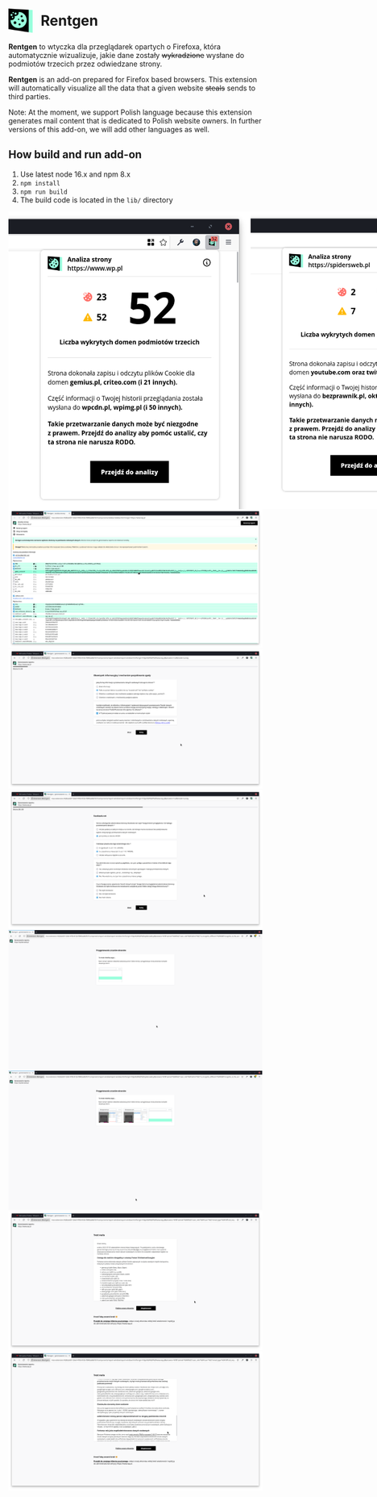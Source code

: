 <h1 style="display: flex; align-items: center;"><img src="./assets/icon-addon-2048.png" alt="Rentgen logo" style="margin-right: 1rem;" width="48"/> Rentgen</h1>

<strong>Rentgen</strong> to wtyczka dla przeglądarek opartych o Firefoxa, która automatycznie wizualizuje, jakie dane zostały ~~wykradzione~~ wysłane do podmiotów trzecich przez odwiedzane strony.

<strong>Rentgen</strong> is an add-on prepared for Firefox based browsers. This extension will automatically visualize all the data that a given website ~~steals~~ sends to third parties.

Note: At the moment, we support Polish language because this extension generates mail content that is dedicated to Polish website owners. In further versions of this add-on, we will add other languages as well.

## How build and run add-on

1. Use latest node 16.x and npm 8.x
2. `npm install`
3. `npm run build`
4. The build code is located in the `lib/` directory

<div style="display: flex; align-items: flex-start; flex-flow: row;">
    <img src="./assets/screenshots/1a.png" width="481" height="591.5" />
    <img src="./assets/screenshots/1b.png" width="466.99" height="591.5"/>
</div>

<img src="./assets/screenshots/2.png" />
<img src="./assets/screenshots/3a.png" />
<img src="./assets/screenshots/3b.png" />
<img src="./assets/screenshots/4a.png" />
<img src="./assets/screenshots/4b.png" />
<img src="./assets/screenshots/5a.png" />
<img src="./assets/screenshots/5b.png" />
